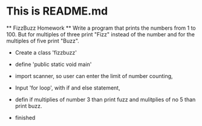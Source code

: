# This is README.md

** FizzBuzz Homework **
Write a program that prints the numbers from 1 to 100. But for multiples of three print "Fizz" instead of the number and for the multiples of five print "Buzz".

* Create a class 'fizzbuzz'
* define 'public static void main'
* import scanner,  so user can enter the limit of number counting,
* Input 'for loop', with if and else statement,
* defin if multiplies of number 3 than print fuzz and mulitplies of no 5 than print buzz. 
 
* finished 
